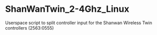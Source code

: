 # ShanWanTwin_2-4Ghz_Linux
Userspace script to split controller input for the Shanwan Wireless Twin controllers (2563:0555)
